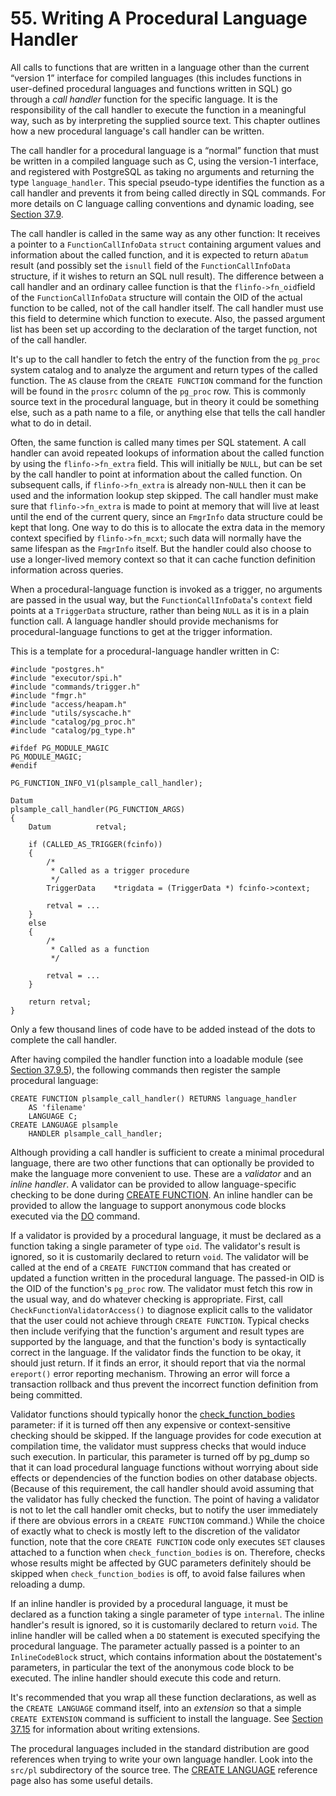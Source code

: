 # 55. Writing A Procedural Language Handler

All calls to functions that are written in a language other than the current “version 1” interface for compiled languages \(this includes functions in user-defined procedural languages and functions written in SQL\) go through a _call handler_ function for the specific language. It is the responsibility of the call handler to execute the function in a meaningful way, such as by interpreting the supplied source text. This chapter outlines how a new procedural language's call handler can be written.

The call handler for a procedural language is a “normal” function that must be written in a compiled language such as C, using the version-1 interface, and registered with PostgreSQL as taking no arguments and returning the type `language_handler`. This special pseudo-type identifies the function as a call handler and prevents it from being called directly in SQL commands. For more details on C language calling conventions and dynamic loading, see [Section 37.9](https://www.postgresql.org/docs/10/static/xfunc-c.html).

The call handler is called in the same way as any other function: It receives a pointer to a `FunctionCallInfoData` `struct` containing argument values and information about the called function, and it is expected to return a`Datum` result \(and possibly set the `isnull` field of the `FunctionCallInfoData` structure, if it wishes to return an SQL null result\). The difference between a call handler and an ordinary callee function is that the `flinfo->fn_oid`field of the `FunctionCallInfoData` structure will contain the OID of the actual function to be called, not of the call handler itself. The call handler must use this field to determine which function to execute. Also, the passed argument list has been set up according to the declaration of the target function, not of the call handler.

It's up to the call handler to fetch the entry of the function from the `pg_proc` system catalog and to analyze the argument and return types of the called function. The `AS` clause from the `CREATE FUNCTION` command for the function will be found in the `prosrc` column of the `pg_proc` row. This is commonly source text in the procedural language, but in theory it could be something else, such as a path name to a file, or anything else that tells the call handler what to do in detail.

Often, the same function is called many times per SQL statement. A call handler can avoid repeated lookups of information about the called function by using the `flinfo->fn_extra` field. This will initially be `NULL`, but can be set by the call handler to point at information about the called function. On subsequent calls, if `flinfo->fn_extra` is already non-`NULL` then it can be used and the information lookup step skipped. The call handler must make sure that `flinfo->fn_extra` is made to point at memory that will live at least until the end of the current query, since an `FmgrInfo` data structure could be kept that long. One way to do this is to allocate the extra data in the memory context specified by `flinfo->fn_mcxt`; such data will normally have the same lifespan as the `FmgrInfo` itself. But the handler could also choose to use a longer-lived memory context so that it can cache function definition information across queries.

When a procedural-language function is invoked as a trigger, no arguments are passed in the usual way, but the `FunctionCallInfoData`'s `context` field points at a `TriggerData` structure, rather than being `NULL` as it is in a plain function call. A language handler should provide mechanisms for procedural-language functions to get at the trigger information.

This is a template for a procedural-language handler written in C:

```text
#include "postgres.h"
#include "executor/spi.h"
#include "commands/trigger.h"
#include "fmgr.h"
#include "access/heapam.h"
#include "utils/syscache.h"
#include "catalog/pg_proc.h"
#include "catalog/pg_type.h"

#ifdef PG_MODULE_MAGIC
PG_MODULE_MAGIC;
#endif

PG_FUNCTION_INFO_V1(plsample_call_handler);

Datum
plsample_call_handler(PG_FUNCTION_ARGS)
{
    Datum          retval;

    if (CALLED_AS_TRIGGER(fcinfo))
    {
        /*
         * Called as a trigger procedure
         */
        TriggerData    *trigdata = (TriggerData *) fcinfo->context;

        retval = ...
    }
    else
    {
        /*
         * Called as a function
         */

        retval = ...
    }

    return retval;
}
```

Only a few thousand lines of code have to be added instead of the dots to complete the call handler.

After having compiled the handler function into a loadable module \(see [Section 37.9.5](https://www.postgresql.org/docs/10/static/xfunc-c.html#DFUNC)\), the following commands then register the sample procedural language:

```text
CREATE FUNCTION plsample_call_handler() RETURNS language_handler
    AS 'filename'
    LANGUAGE C;
CREATE LANGUAGE plsample
    HANDLER plsample_call_handler;
```

Although providing a call handler is sufficient to create a minimal procedural language, there are two other functions that can optionally be provided to make the language more convenient to use. These are a _validator_ and an _inline handler_. A validator can be provided to allow language-specific checking to be done during [CREATE FUNCTION](https://www.postgresql.org/docs/10/static/sql-createfunction.html). An inline handler can be provided to allow the language to support anonymous code blocks executed via the [DO](https://www.postgresql.org/docs/10/static/sql-do.html) command.

If a validator is provided by a procedural language, it must be declared as a function taking a single parameter of type `oid`. The validator's result is ignored, so it is customarily declared to return `void`. The validator will be called at the end of a `CREATE FUNCTION` command that has created or updated a function written in the procedural language. The passed-in OID is the OID of the function's `pg_proc` row. The validator must fetch this row in the usual way, and do whatever checking is appropriate. First, call `CheckFunctionValidatorAccess()` to diagnose explicit calls to the validator that the user could not achieve through `CREATE FUNCTION`. Typical checks then include verifying that the function's argument and result types are supported by the language, and that the function's body is syntactically correct in the language. If the validator finds the function to be okay, it should just return. If it finds an error, it should report that via the normal `ereport()` error reporting mechanism. Throwing an error will force a transaction rollback and thus prevent the incorrect function definition from being committed.

Validator functions should typically honor the [check\_function\_bodies](https://www.postgresql.org/docs/10/static/runtime-config-client.html#GUC-CHECK-FUNCTION-BODIES) parameter: if it is turned off then any expensive or context-sensitive checking should be skipped. If the language provides for code execution at compilation time, the validator must suppress checks that would induce such execution. In particular, this parameter is turned off by pg\_dump so that it can load procedural language functions without worrying about side effects or dependencies of the function bodies on other database objects. \(Because of this requirement, the call handler should avoid assuming that the validator has fully checked the function. The point of having a validator is not to let the call handler omit checks, but to notify the user immediately if there are obvious errors in a `CREATE FUNCTION` command.\) While the choice of exactly what to check is mostly left to the discretion of the validator function, note that the core `CREATE FUNCTION` code only executes `SET` clauses attached to a function when `check_function_bodies` is on. Therefore, checks whose results might be affected by GUC parameters definitely should be skipped when `check_function_bodies` is off, to avoid false failures when reloading a dump.

If an inline handler is provided by a procedural language, it must be declared as a function taking a single parameter of type `internal`. The inline handler's result is ignored, so it is customarily declared to return `void`. The inline handler will be called when a `DO` statement is executed specifying the procedural language. The parameter actually passed is a pointer to an `InlineCodeBlock` struct, which contains information about the `DO`statement's parameters, in particular the text of the anonymous code block to be executed. The inline handler should execute this code and return.

It's recommended that you wrap all these function declarations, as well as the `CREATE LANGUAGE` command itself, into an _extension_ so that a simple `CREATE EXTENSION` command is sufficient to install the language. See [Section 37.15](https://www.postgresql.org/docs/10/static/extend-extensions.html) for information about writing extensions.

The procedural languages included in the standard distribution are good references when trying to write your own language handler. Look into the `src/pl` subdirectory of the source tree. The [CREATE LANGUAGE](https://www.postgresql.org/docs/10/static/sql-createlanguage.html) reference page also has some useful details.

